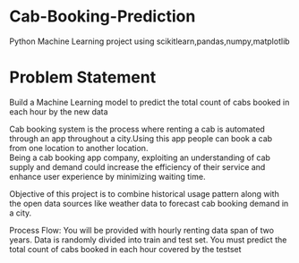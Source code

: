 # Cab-Booking-Prediction
Python Machine Learning project using scikitlearn,pandas,numpy,matplotlib

# Problem Statement
Build a Machine Learning model to predict the total count of cabs booked in each hour by the new data

Cab booking system is the process where renting a cab is automated through an app throughout a city.Using this app people can book a cab from one location to another location.  
Being a cab booking app company, exploiting an understanding of cab supply and demand could increase the efficiency of their service and enhance user experience by minimizing waiting time.

Objective of this project is to combine historical usage pattern along with the open data sources like weather data to forecast cab booking demand in a city.

Process Flow: 
You will be provided with hourly renting data span of two years. 
Data is randomly divided into train and test set. You must predict the total count of cabs booked in each hour covered by the testset
